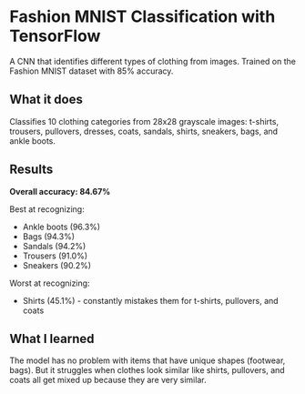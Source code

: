 # Fashion MNIST Classification with TensorFlow

A CNN that identifies different types of clothing from images. Trained on the Fashion MNIST dataset with 85% accuracy.

## What it does

Classifies 10 clothing categories from 28x28 grayscale images: t-shirts, trousers, pullovers, dresses, coats, sandals, shirts, sneakers, bags, and ankle boots.

## Results

**Overall accuracy: 84.67%**

Best at recognizing:
- Ankle boots (96.3%)
- Bags (94.3%) 
- Sandals (94.2%)
- Trousers (91.0%)
- Sneakers (90.2%)

Worst at recognizing:
- Shirts (45.1%) - constantly mistakes them for t-shirts, pullovers, and coats

## What I learned

The model has no problem with items that have unique shapes (footwear, bags). But it struggles when clothes look similar like shirts, pullovers, and coats all get mixed up because they are very similar.
